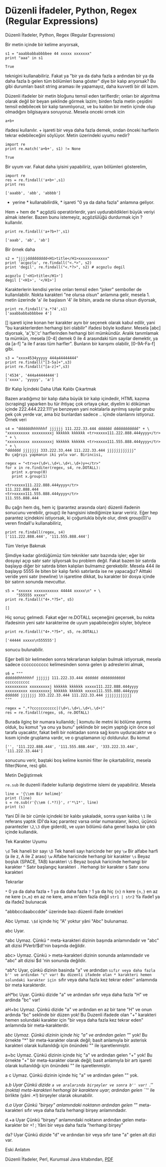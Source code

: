 # Düzenli İfadeler, Python, Regex (Regular Expressions)

Düzenli İfadeler, Python, Regex (Regular Expressions)

Bir metin içinde bir kelime arıyorsak,

```
s1 = "aaabbabbabbbbee 44 xxxxx xxxxxxx"
print "aaa" in s1

True
```

teknigini kullanabiliriz. Fakat ya "bir ya da daha fazla a ardından
bir ya da daha fazla b gelen tüm bölümleri bana göster" diye bir kalıp
arıyorsak? Bu gibi durumları basit string araması ile yapamayız, daha
kuvvetli bir dil lazım.

Düzenli ifadeler bir metin bloğunu temsil eden tariflerdir; onları bir
algoritma olarak değil bir beyan şeklinde görmek lazim; birden fazla
metin çeşidini temsil edebilecek bir kalıp tanımlıyoruz, ve bu kalıbın
bir metin içinde olup olmadığını bilgisayara soruyoruz. Mesela onceki
ornek icin

```
a+b+
```

ifadesi kullanılır. + işareti bir veya daha fazla demek, ondan önceki
harflerin tekrar edebileceğini söylüyor. Metin üzerindeki uyumu nedir?

```
import re
print re.match('a+b+', s1) != None

True
```

Bir uyum var. Fakat daha iyisini yapabiliriz, uyan bölümleri gösterelim,

```
import re
res = re.findall('a+b+',s1)
print res

['aaabb', 'abb', 'abbbb']
```

+ yerine * kullanabilirdik, * işareti "0 ya da daha fazla" anlamına geliyor.

Hem + hem de * açgözlü operatörlerdir, yani uydurabildikleri büyük
veriyi almak isterler. Bazen bunu istemeyiz, açgözlülüğü durdurmak
için ? kullanılır.

```
print re.findall('a+?b+?',s1)

['aaab', 'ab', 'ab']
```

Bir örnek daha

```
s2 = "jjjjddddddddd<H1>title</H1>xxxxxxxxxxxxx"
print 'acgozlu', re.findall("<.*>", s2)
print 'degil', re.findall("<.*?>", s2) # acgozlu degil

acgozlu ['<H1>title</H1>']
degil ['<H1>', '</H1>']
```

Karakterlerin kendisi yerine onları temsil eden "joker" semboller de
kullanılabilir. Nokta karakteri "ne olursa olsun" anlamına gelir,
mesela 1. metin üzerinde 'a' ile başlasın '4' ile bitsin, arada ne
olursa olsun diyorsak,

```
print re.findall('a.*?4',s1)
['aaabbabbabbbbee 4']
```

[] işareti içine konan her karakter aynı bir seçenek olarak kabul
edilir, yani "bu karakterlerden herhangi biri olabilir" ifadesi böyle
kodlanır. Mesela [abc] diyorsak, 'a','b','c' harflerinden herhangi
biri mümkündür. Aralık tanımlamak ta mümkün, mesela [0-4] demek 0 ile
4 arasındaki tüm sayılar demektir, ya da [a-f] "a ile f arası tüm
harfler". Bunların bir karışımı olabilir, [0-9A-Fa-f] gibi.

```
s3 = "xxxx4534yyyyy 444a44444444"
print re.findall("[3-5a]+",s3)
print re.findall("[a-z]+",s3)

['4534', '444a44444444']
['xxxx', 'yyyyy', 'a']
```

Bir Kalıp İçindeki Daha Ufak Kalıbı Çıkartmak

Bazen aradığımız bir kalıp daha büyük bir kalıp içindedir,  HTML
kazıma (scraping) yaparken bu tür ihtiyaç çok ortaya çıkar, diyelim ki
döküman içinde 222.444.222.111'ye benzeyen yani noktalarla ayrılmış
sayılar grubu pek çok yerde var, ama biz bunlardan sadece <tr>
.. </tr> içinde olanlarını istiyoruz. Örnek veri

```
s4 = "ddddddhhhhhhf jjjjjj 111.222.33.444 dddddd ddddddddddd" + \
"xxxxxxxxxx xxxxxxxxxj kkkkkk kkkkkk <tr>xxxxx111.222.888.444yyyy</tr> " + \
"xxxxxxxxxx xxxxxxxxxj kkkkkk kkkkkk <tr>xxxxx111.555.888.444yyyy</tr> " + \
"dddddd jjjjjjj 333.222.33.444 111.222.33.444 jjjjjjjjjjjj"
Bu çağrıyı yapmanın iki yolu var. Birincisi,

regex = "<tr>x+(\d+\.\d+\.\d+\.\d+)y+</tr>"
for x in re.finditer(regex, s4, re.DOTALL):
   print x.group(0)
   print x.group(1)

<tr>xxxxx111.222.888.444yyyy</tr>
111.222.888.444
<tr>xxxxx111.555.888.444yyyy</tr>
111.555.888.444
```

Bu çağrı hem dış, hem iç (parantez arasında olan) düzenli ifadenin
sonucunu verebilir, group() ile hangisini istediğimize karar
veririz. Eğer hep parantez içindekini istiyorsak, ki çoğunlukla böyle
olur, direk group(0)'u veren findall'u kullanabiliriz,

```
print re.findall(regex, s4)
['111.222.888.444', '111.555.888.444']
```

Tüm Veriye Bakmak

Şimdiye kadar gördüğümüz tüm teknikler satır bazında işler; eğer bir
dosyayi açıp satır satır işliyorsak bu problem değil. Fakat bazen bir
satırda başlayıp diğer bir satırda biten kalıpları bulmamız
gerekebilir. Mesela 444 ile başlayıp 5555 ile biten bir  kalıp farklı
satırlarda ise ne yapacağız? Alttaki veride yeni satır (newline) \n
işaretine dikkat, bu karakter bir dosya içinde bir satırın sonunda
mevcuttur.

```
s5 = "xxxxxx xxxxxxxxxxx 44444 xxxxx\n" + \
     "555555 xxxxx"
print re.findall("4+.*?5+", s5)

[]
```

Hiç sonuç gelmedi. Fakat eğer re.DOTALL seçeneğini geçersek, bu nokta
ifadesinin yeni satır karakterine de uyum yapabileceğini söyler,
böylece

```
print re.findall("4+.*?5+", s5, re.DOTALL)

['44444 xxxxx\n555555']
```

sonucu bulunabilir.

Eğer belli bir kelimeden sonra tekrarlanan kalıpları bulmak
istiyorsak, mesela sadece ccccccccccc kelimesinden sonra gelen ip
adreslerini almak,

```
s6 = """
ddddddhhhhhhf jjjjjj 111.222.33.444 dddddd ddddddddddd
ccccccccccc
xxxxxxxxxx xxxxxxxxxj kkkkkk kkkkkk xxxxx111.222.888.444yyyy
xxxxxxxxxx xxxxxxxxxj kkkkkk kkkkkk xxxxx111.555.888.444yyyy
dddddd jjjjjjj 333.222.33.444 111.222.33.444 jjjjjjjjjjjj
"""

regex = ".*?ccccccccccc|(\d+\.\d+\.\d+\.\d+)"
res = re.findall(regex, s6, re.DOTALL)
```

Burada ilginç bir numara kullanıldı; | komutu ile metni iki bölüme
ayırmış olduk, bu komut "ya onu ya bunu" şeklinde bir seçim yaptığı
için önce sol tarafa uyacaktır, fakat belli bir noktadan sonra sağ
kısmı uyduracaktır ve o kısım içinde gruplama vardır, ve o gruplamanın
içi doldurulur. Bu komut

```
['', '111.222.888.444', '111.555.888.444', '333.222.33.444', '111.222.33.444']
```

sonucunu verir, baştaki boş kelime kısmini filter ile çıkartabiliriz,
mesela filter(None, res) gibi.

Metin Değiştirmek

`re.sub` ile duzenli ifadeler kullanip degistirme islemi de
yapabiliriz. Mesela

```
line = '{\\em Bir kelime}'
print (line)
s = re.sub(r'{\\em (.*?)}', r'*\1*', line)
print (s) 
```

Yani Dİ ile bir cümle içindeki bir kalıbı yakaladık, sonra uyan kalıba
`\1` ile referans yaptık (Dİ'da kaç parantez varsa onlar numaralanır,
ikinci, üçüncü parantezler `\2`,`\3` diye giderdi), ve uyan bölümü
daha genel başka bir çıktı içinde kullandık.


Tek Karakter Uyumu

`\d` Tek haneli bir sayı
`\D` Tek haneli sayı haricinde her şey
`\w` Bir alfabe harfi (a ile z, A ile Z arası)
`\w` Alfabe haricinde herhangi bir karakter
`\s` Beyaz boşluk (SPACE, TAB) karakteri
`\S` Beyaz boşluk haricinde herhangi bir karakter
`^` Satır başlangıç karakteri
`.` Herhangi bir karakter
`$` Satır sonu karakteri

Tekrarlar

`*`  0 ya da daha fazla
`+`  1 ya da daha fazla
`?`  1 ya da hiç
`{n}` n kere
`{n,}` en az ne kere
`{n,m}` en az ne kere, ama m'den fazla değil
`str1 | str2` Ya ifade1 ya da ifade2 bulunacak 

"abbbccdaabccdde" üzerinde bazı düzenli ifade örnekleri

Abc Uymaz. `\$d` içinde hiç "A" yoktur yâni "Abc" bulunamaz.

abc Uyar.

^abc Uymaz. Çünkü ^ meta-karakteri dizinin başında anlamındadır ve
"abc" alt dizisi PVerb!\$d!'nin başında değildir.

abc> Uymaz. Çünkü > meta-karakteri dizinin sonunda anlamındadır ve
"abc" alt dizisi $d 'nin sonunda değildir.

^ab*c Uyar, çünkü dizinin basinda "a" ve ardından ``sıfır veya daha
fazla b'' ve ardından "c" var! Bu düzenli ifadede olan * karakteri
hemen solundaki karakter için ``sıfır veya daha fazla kez tekrar
eden'' anlamında bir meta karakterdir.

aH*bc Uyar. Çünkü dizide "a" ve ardından sıfır veya daha fazla "H" ve
ardinda "bc" var!

aH+bc Uymaz. Çünkü dizide "a" ve ardından en az bir tane "H" ve onun
ardında "bc" seklinde bir düzen yok! Bu Duzenli ifadede olan "+"
karakteri hemen solundaki karakter için "bir veya daha fazla kez
tekrar eden" anlamında bir meta-karakterdir.

a*bc Uymaz. Çünkü dizinin içinde hiç "a" ve ardından gelen "*" yok! Bu
örnekte "*" bir meta-karakter olarak değil; basit anlamıyla bir
asterisk karakteri olarak kullanıldığı için önündeki "" ile
işaretlenmiştir.

a+bc Uymaz. Çünkü dizinin içinde hiç "a" ve ardindan gelen "+" yok! Bu
örnekte "+" bir meta-karakter olarak değil; basit anlamıyla bir artı
işareti olarak kullanıldığı için önündeki "" ile işaretlenmiştir.

a c Uymaz. Çünkü dizinin içinde hiç "a" ve ardindan gelen "" yok.

a.*b Uyar Çünkü dizide ``a ve aralarında birşeyler ve sonra b'' var!
``.''  (nokta) meta-karakteri herhangi bir karaktere uyar; ardından
gelen ``*'' ile birlikte (yâni .*!) birşeyler olarak okunabilir.

d.*a Uyar Çünkü "birşey" anlamındaki noktanın ardından gelen "*"
meta-karakteri sıfır veya daha fazla herhangi birşey anlamındadır.

d.+a Uyar Çünkü "birşey" anlamındaki noktanın ardından gelen
meta-karakter bir +! ; Yâni bir veya daha fazla "herhangi birşey"

da? Uyar Çünkü dizide "d" ve ardından bir veya sıfır tane "a" gelen
alt dizi var.

Eski Anlatım

Düzenli İfadeler, Perl, Kurumsal Java kitabından, [PDF](https://github.com/burakbayramli/classnotes/raw/master/sk/2016/02/regex-kj.pdf)


